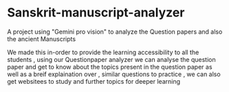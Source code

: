 # Sanskrit-manuscript-analyzer

A project using "Gemini pro vision" to analyze the Question papers and also the ancient Manuscripts

We made this in-order to provide the learning accessibility to all the students , using our Questionpaper analyzer we can analyse the question paper and get to know about the topics present in the question paper as well as a breif explaination over , similar questions to practice , we can also get websitees to study and further topics for deeper learning
